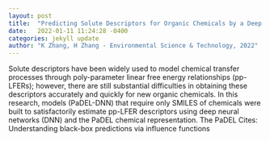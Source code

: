 ```yaml
---
layout: post
title:  "Predicting Solute Descriptors for Organic Chemicals by a Deep Neural Network (DNN) Using Basic Chemical Structures and a Surrogate Metric"
date:   2022-01-11 11:24:28 -0400
categories: jekyll update
author: "K Zhang, H Zhang - Environmental Science & Technology, 2022"
---
```

Solute descriptors have been widely used to model chemical transfer processes through poly-parameter linear free energy relationships (pp-LFERs); however, there are still substantial difficulties in obtaining these descriptors accurately and quickly for new organic chemicals. In this research, models (PaDEL-DNN) that require only SMILES of chemicals were built to satisfactorily estimate pp-LFER descriptors using deep neural networks (DNN) and the PaDEL chemical representation. The PaDEL Cites: Understanding black-box predictions via influence functions